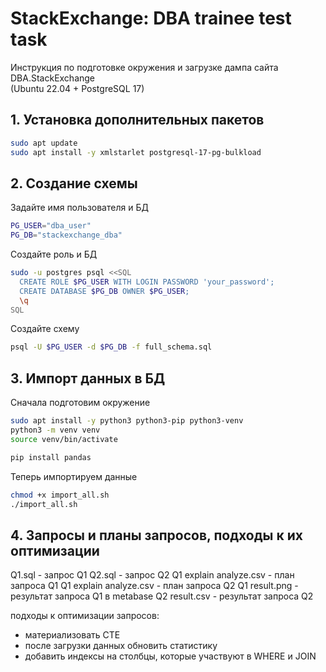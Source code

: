 # StackExchange: DBA trainee test task

Инструкция по подготовке окружения и загрузке дампа сайта DBA.StackExchange  
(Ubuntu 22.04 + PostgreSQL 17)
## 1. Установка дополнительных пакетов

```bash
sudo apt update
sudo apt install -y xmlstarlet postgresql-17-pg-bulkload
```

## 2. Создание схемы
Задайте имя пользователя и БД
```bash
PG_USER="dba_user"
PG_DB="stackexchange_dba"
```
Создайте роль и БД
```bash
sudo -u postgres psql <<SQL
  CREATE ROLE $PG_USER WITH LOGIN PASSWORD 'your_password';
  CREATE DATABASE $PG_DB OWNER $PG_USER;
  \q
SQL
```
Создайте схему
```bash
psql -U $PG_USER -d $PG_DB -f full_schema.sql
```
## 3. Импорт данных в БД
Сначала подготовим окружение
```bash
sudo apt install -y python3 python3-pip python3-venv
python3 -m venv venv
source venv/bin/activate

pip install pandas
```
Теперь импортируем данные
```bash
chmod +x import_all.sh
./import_all.sh
```
## 4. Запросы и планы запросов, подходы к их оптимизации
Q1.sql - запрос Q1
Q2.sql - запрос Q2
Q1 explain analyze.csv - план запроса Q1
Q1 explain analyze.csv - план запроса Q2
Q1 result.png - результат запроса Q1 в metabase
Q2 result.csv - результат запроса Q2

подходы к оптимизации запросов: 
- материализовать CTE
- после загрузки данных обновить статистику
- добавить индексы на столбцы, которые участвуют в WHERE и JOIN